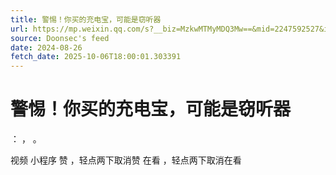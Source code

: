 ```yaml
---
title: 警惕！你买的充电宝，可能是窃听器
url: https://mp.weixin.qq.com/s?__biz=MzkwMTMyMDQ3Mw==&mid=2247592527&idx=1&sn=f5c0c0f7e703a526a3b3af56c0eda90a
source: Doonsec's feed
date: 2024-08-26
fetch_date: 2025-10-06T18:00:01.303391
---
```


# 警惕！你买的充电宝，可能是窃听器

：
，
。

视频
小程序
赞
，轻点两下取消赞
在看
，轻点两下取消在看